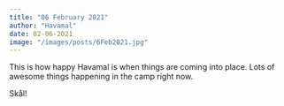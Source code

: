 ```yaml
---
title: "06 February 2021"
author: "Havamal"
date: 02-06-2021
image: "/images/posts/6Feb2021.jpg"
---
```


This is how happy Havamal is when things are coming into place. Lots of awesome things happening in the camp right now.

Skål!